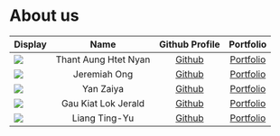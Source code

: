 # About us

Display | Name | Github Profile | Portfolio 
--------|:----:|:--------------:|:---------:
![](https://via.placeholder.com/100.png?text=Photo) | Thant Aung Htet Nyan | [Github](https://github.com/) | [Portfolio](team/thant.md)
![](https://via.placeholder.com/100.png?text=Photo) | Jeremiah Ong | [Github](https://github.com/) | [Portfolio](team/johndoe.md)
![](https://via.placeholder.com/100.png?text=Photo) | Yan Zaiya | [Github](https://github.com/) | [Portfolio](team/johndoe.md)
![](https://via.placeholder.com/100.png?text=Photo) | Gau Kiat Lok Jerald | [Github](https://github.com/jeraldgau) | [Portfolio](team/jeraldgau.md)
![](https://via.placeholder.com/100.png?text=Photo) | Liang Ting-Yu | [Github](https://github.com/) | [Portfolio](team/johndoe.md)

